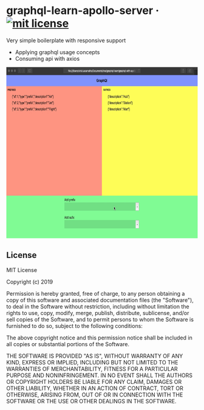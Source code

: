 # graphql-learn-apollo-server &middot; [![mit license](https://img.shields.io/badge/license-MIT-50CB22.svg)](https://opensource.org/licenses/MIT)

Very simple boilerplate with responsive support

- Applying graphql usage concepts
- Consuming api with axios

<p align="center">
  <img src="https://github.com/carvalhoviniciusluiz/graphql-learn-apollo-server/blob/master/gifs/1.gif?raw=true" alt="Preview 1" height="450" />
</p>

## License

MIT License

Copyright (c) 2019

Permission is hereby granted, free of charge, to any person obtaining a copy
of this software and associated documentation files (the "Software"), to deal
in the Software without restriction, including without limitation the rights
to use, copy, modify, merge, publish, distribute, sublicense, and/or sell
copies of the Software, and to permit persons to whom the Software is
furnished to do so, subject to the following conditions:

The above copyright notice and this permission notice shall be included in all
copies or substantial portions of the Software.

THE SOFTWARE IS PROVIDED "AS IS", WITHOUT WARRANTY OF ANY KIND, EXPRESS OR
IMPLIED, INCLUDING BUT NOT LIMITED TO THE WARRANTIES OF MERCHANTABILITY,
FITNESS FOR A PARTICULAR PURPOSE AND NONINFRINGEMENT. IN NO EVENT SHALL THE
AUTHORS OR COPYRIGHT HOLDERS BE LIABLE FOR ANY CLAIM, DAMAGES OR OTHER
LIABILITY, WHETHER IN AN ACTION OF CONTRACT, TORT OR OTHERWISE, ARISING FROM,
OUT OF OR IN CONNECTION WITH THE SOFTWARE OR THE USE OR OTHER DEALINGS IN THE
SOFTWARE.
